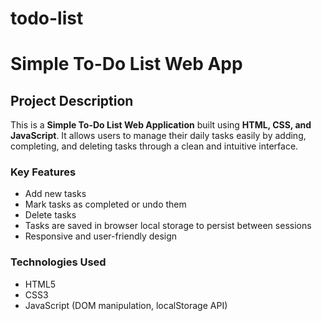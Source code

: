 # todo-list

# Simple To-Do List Web App

## Project Description

This is a **Simple To-Do List Web Application** built using **HTML, CSS, and JavaScript**. It allows users to manage their daily tasks easily by adding, completing, and deleting tasks through a clean and intuitive interface.

### Key Features

- Add new tasks  
- Mark tasks as completed or undo them  
- Delete tasks  
- Tasks are saved in browser local storage to persist between sessions  
- Responsive and user-friendly design  

### Technologies Used

- HTML5  
- CSS3  
- JavaScript (DOM manipulation, localStorage API)  
